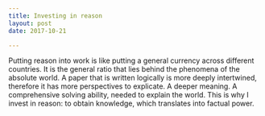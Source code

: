 ```yaml
---
title: Investing in reason
layout: post
date: 2017-10-21

---
```


Putting reason into work is like putting a general currency across different countries. It is the general ratio that lies behind the phenomena of the absolute world. A paper that is written logically is more deeply intertwined, therefore it has more perspectives to explicate. A deeper meaning. A comprehensive solving ability, needed to explain the world. This is why I invest in reason: to obtain knowledge, which translates into factual power. 
